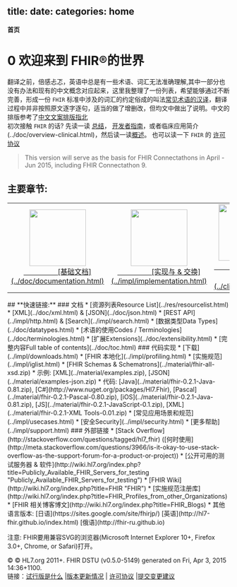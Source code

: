 title: 
date: 
categories: home
---

**首页**	
# 0  欢迎来到 FHIR&reg;的世界       
翻译之前，倍感忐忑，英语中总是有一些术语、词汇无法准确理解,其中一部分也没有办法和现有的中文概念对应起来，这里我整理了一份列表，希望能够通过不断完善，形成一份 `FHIR` 标准中涉及的词汇的约定俗成的叫法[常见术语的汉译](../doc/common-terms-in-Chinese.html)，翻译过程中并非按照原文逐字逐句，适当的做了增删改，但均文中做出了说明。中文的排版参考了[中文文案排版指北](https://github.com/sparanoid/chinese-copywriting-guidelines)            
初次接触 `FHIR` 的话? 先读一读 [总结](../doc/summary.html)， [开发者指南](../doc/overview-dev.html)，或者临床应用简介(../doc/overview-clinical.html)，然后读一读[概述](../doc/overview.html)。 也可以读一下 `FHIR` 的 [许可协议](../doc/license.html)
>  This version will serve as the basis for FHIR Connectathons in April - Jun 2015, including FHIR Connectathon 9.



##	**主要章节:**
<table class="bare"> <tr> <td align="middle"><a href="../doc/documentation.html"><img height="128" width="128" src="../images/icon-documentation.png"><br>&nbsp;&nbsp;&nbsp;&nbsp;&nbsp;&nbsp;&nbsp;&nbsp;&nbsp;&nbsp;&nbsp;&nbsp;&nbsp;&nbsp;&nbsp;&nbsp;&nbsp;&nbsp;[基础文档](../doc/documentation.html)</td>
  <td align="middle"><a href="../impl/implementation.html"><img height="128" width="128" src="../images/icon-implementation.png"><br>&nbsp;&nbsp;&nbsp;&nbsp;&nbsp;&nbsp;&nbsp;&nbsp;&nbsp;&nbsp;&nbsp;&nbsp;&nbsp;&nbsp;&nbsp;&nbsp;&nbsp;&nbsp;[实现与 &amp; 交换](../impl/implementation.html)</td>
  <td align="middle"><a href="../clin/clinical.html"><img height="128" width="128" src="../images/icon-clinical.png"><br>&nbsp;&nbsp;&nbsp;&nbsp;&nbsp;&nbsp;&nbsp;&nbsp;&nbsp;&nbsp;&nbsp;&nbsp;&nbsp;&nbsp;&nbsp;&nbsp;&nbsp;&nbsp;[临床类资源](../clin/clinical.html)</td>
  <td align="middle"><a href="../admin/administration.html"><img height="128" width="128" src="../images/icon-administration.png"><br>&nbsp;&nbsp;&nbsp;&nbsp;&nbsp;&nbsp;&nbsp;&nbsp;&nbsp;&nbsp;&nbsp;&nbsp;&nbsp;&nbsp;&nbsp;&nbsp;&nbsp;&nbsp;[管理类资源](../admin/administration.html)</td>
  <td align="middle"><a href="../infra/infrastructure.html"><img height="128" width="128" src="../images/icon-infrastructure.png"><br>&nbsp;&nbsp;&nbsp;&nbsp;&nbsp;&nbsp;&nbsp;&nbsp;&nbsp;&nbsp;&nbsp;&nbsp;&nbsp;&nbsp;&nbsp;&nbsp;&nbsp;&nbsp;[基础架构类资源](../infra/infrastructure.html)</td></tr></table>
##	**快速链接:**  
###  文档	
*   [资源列表Resource List](../res/resourcelist.html)	  
*   [XML](../doc/xml.html) &amp; [JSON](../doc/json.html)	
*   [REST API](../impl/http.html) &amp; [Search](../impl/search.html)		
*   [数据类型Data Types](../doc/datatypes.html)		
*   [术语的使用Codes / Terminologies](../doc/terminologies.html)	
*   [扩展Extensions](../doc/extensibility.html)	
*   [完整内容Full table of contents](../doc/toc.html)	
###  代码实现  
*   [下载](../impl/downloads.html)	
*   [FHIR 本地化](../impl/profiling.html)	
*   [实施规范](../impl/iglist.html)	
*   [FHIR Schemas &amp; Schematrons](../material/fhir-all-xsd.zip)	
*   示例: [XML](../material/examples.zip), [JSON](../material/examples-json.zip)	
*   代码: [Java](../material/fhir-0.2.1-Java-0.81.zip), [C#](http://www.nuget.org/packages/Hl7.Fhir), [Pascal](../material/fhir-0.2.1-Pascal-0.80.zip), [iOS](../material/fhir-0.2.1-Java-0.81.zip), [JS](../material/fhir-0.2.1-JavaScript-0.1.zip), [XML](../material/fhir-0.2.1-XML Tools-0.01.zip)   
*   [常见应用场景和规范](../impl/usecases.html)	
*   [安全Security](../impl/security.html)			
*   [更多帮助](../impl/support.html)			
###  外部链接   
*   [Stack Overflow](http://stackoverflow.com/questions/tagged/hl7_fhir) ([何时使用](http://meta.stackoverflow.com/questions/3966/is-it-okay-to-use-stack-overflow-as-the-support-forum-for-a-product-or-project))		
*   [公开可用的测试服务器 &amp; 软件](http://wiki.hl7.org/index.php?title=Publicly_Available_FHIR_Servers_for_testing "Publicly_Available_FHIR_Servers_for_testing")	
*   [FHIR Wiki](http://wiki.hl7.org/index.php?title=FHIR "FHIR")	 
* [实施规范注册库](http://wiki.hl7.org/index.php?title=FHIR_Profiles_from_other_Organizations)	  
*   [FHIR 相关博客博文](http://wiki.hl7.org/index.php?title=FHIR_Blogs)	
*   其他语言版本: [日语](https://sites.google.com/site/fhirjp/)  [英语](http://hl7-fhir.github.io/index.html) [俄语](http://fhir-ru.github.io)


注意: FHIR要用兼容SVG的浏览器(Microsoft Internet Explorer 10+, Firefox 3.0+, Chrome, or Safari)打开。	

&copy; © HL7.org 2011+. FHIR DSTU (v0.5.0-5149) generated on Fri, Apr 3, 2015 14:36+1100\.  
链接：[试行版是什么](http://hl7.org/implement/standards/fhir/dstu.html) |[版本更新情况](http://hl7.org/implement/standards/fhir/history.html) | [许可协议](http://hl7.org/implement/standards/fhir/license.html) |[提交变更建议](http://gforge.hl7.org/gf/project/fhir/tracker/?action=TrackerItemAdd&tracker_id=677) 	
